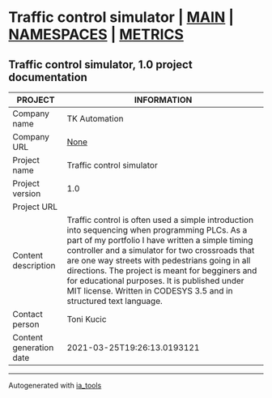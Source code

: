 # Traffic control simulator | [MAIN] | [NAMESPACES] | [METRICS]  

## Traffic control simulator, 1.0 project documentation

| PROJECT | INFORMATION |
| ---- | ---- |
| Company name            | TK Automation |  
| Company URL             | [None](None) |  
| Project name            | Traffic control simulator |  
| Project version         | 1.0 |  
| Project URL             | []() |  
| Content description     | Traffic control is often used a simple introduction into sequencing when programming PLCs. As a part of my portfolio I have written a simple timing controller and a simulator for two crossroads that are one way streets with pedestrians going in all directions. The project is meant for begginers and for educational purposes. It is published under MIT license. Written in CODESYS 3.5 and in structured text language. |  
| Contact person          | Toni Kucic |  
| Content generation date | 2021-03-25T19:26:13.0193121 |  

---
Autogenerated with [ia_tools](https://github.com/tkucic/ia_tools)  

[MAIN]: index_st.md
[NAMESPACES]: docs/ns/nsList_st.md
[METRICS]: docs/metrics_st.md

